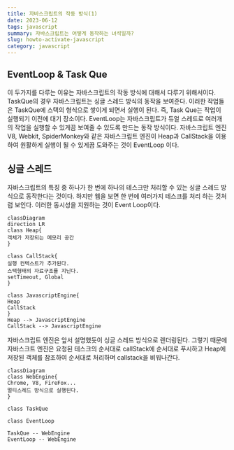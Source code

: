 ```yaml
---
title: 자바스크립트의 작동 방식(1)
date: 2023-06-12
tags: javascript
summary: 자바스크립트는 어떻게 동작하는 녀석일까?
slug: howto-activate-javascript
category: javascript
---
```


## EventLoop & Task Que

이 두가지를 다루는 이유는 자바스크립트의 작동 방식에 대해서 다루기 위해서이다. TaskQue의 경우 자바스크립트는 싱글 스레드 방식의 동작을 보여준다. 이러한 작업들은 TaskQue에 스택의 형식으로 쌓이게 되면서 실행이 된다. 즉, Task Que는 작업이 실행되기 이전에 대기 장소이다. EventLoop는 자바스크립트가 듀얼 스레드로 여러개의 작업을 실행할 수 있게끔 보여줄 수 있도록 만드는 동작 방식이다. 자바스크립트 엔진 V8, Webkit, SpiderMonkey와 같은 자바스크립트 엔진이 Heap과 CallStack을 이용하여 원활하게 실행이 될 수 있게끔 도와주는 것이 EventLoop 이다.

## 싱글 스레드

자바스크립트의 특징 중 하나가 한 번에 하나의 테스크만 처리할 수 있는 싱글 스레드 방식으로 동작한다는 것이다. 하지만 웹을 보면 한 번에 여러가지 테스크를 처리 하는 것처럼 보인다. 이러한 동시성을 지원하는 것이 Event Loop이다.

```mermaid
classDiagram
direction LR
class Heap{
객체가 저장되는 메모리 공간
}

class CallStack{
실행 컨텍스트가 추가된다.
스택형태의 자료구조를 지닌다.
setTimeout, Global
}

class JavascriptEngine{
Heap
CallStack
}
Heap --> JavascriptEngine
CallStack --> JavascriptEngine
```

자바스크립트 엔진은 앞서 설명했듯이 싱글 스레드 방식으로 렌더링된다. 그렇기 때문에 자바스크트 엔진은 요청된 테스크의 순서대로 callStack에 순서대로 푸시하고 Heap에 저장된 객체를 참조하여 순서대로 처리하며 callstack을 비워나간다.

```mermaid
classDiagram
class WebEngine{
Chrome, V8, FireFox...
멀티스레드 방식으로 실행된다.
}

class TaskQue

class EventLoop

TaskQue -- WebEngine
EventLoop -- WebEngine
```
